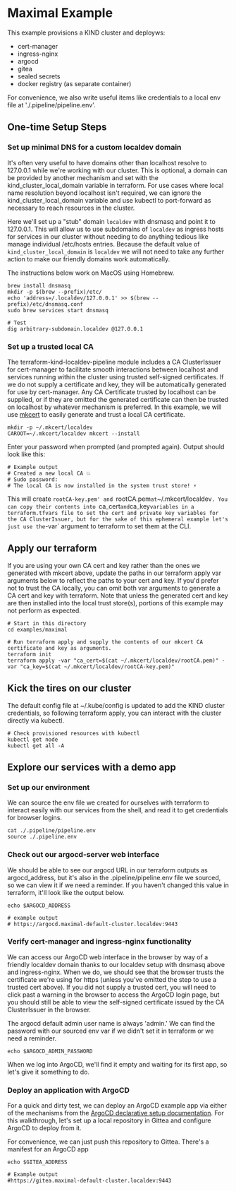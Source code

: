 # Maximal Example

This example provisions a KIND cluster and deployws:

* cert-manager
* ingress-nginx
* argocd
* gitea
* sealed secrets
* docker registry (as separate container)

For convenience, we also write useful items like credentials to a local env file at './.pipeline/pipeline.env'.

## One-time Setup Steps

### Set up minimal DNS for a custom localdev domain
It's often very useful to have domains other than localhost resolve to 127.0.0.1 while we're working with our cluster. This is optional, a domain can be provided by another mechanism and set with the kind_cluster_local_domain variable in terraform. For use cases where local name resolution beyond localhost isn't required, we can ignore the kind_cluster_local_domain variable and use kubectl to port-forward as necessary to reach resources in the cluster.

Here we'll set up a "stub" domain `localdev` with dnsmasq and point it to 127.0.0.1. This will allow us to use subdomains of `localdev` as ingress hosts for services in our cluster without needing to do anything tedious like manage individual /etc/hosts entries. Because the default value of `kind_cluster_local_domain` is `localdev` we will not need to take any further action to make our friendly domains work automatically.

The instructions below work on MacOS using Homebrew.

```
brew install dnsmasq
mkdir -p $(brew --prefix)/etc/
echo 'address=/.localdev/127.0.0.1' >> $(brew --prefix)/etc/dnsmasq.conf
sudo brew services start dnsmasq

# Test
dig arbitrary-subdomain.localdev @127.0.0.1
```

### Set up a trusted local CA 

The terraform-kind-localdev-pipeline module includes a CA ClusterIssuer for cert-manager to facilitate smooth interactions between localhost and services running within the cluster using trusted self-signed certificates. If we do not supply a certificate and key, they will be automatically generated for use by cert-manager. Any CA Certificate trusted by localhost can be supplied, or if they are omitted the generated certificate can then be trusted on localhost by whatever mechanism is preferred. In this example, we will use [mkcert](https://github.com/FiloSottile/mkcert) to easily generate and trust a local CA certificate. 

```
mkdir -p ~/.mkcert/localdev
CAROOT=~/.mkcert/localdev mkcert --install
```
Enter your password when prompted (and prompted again). Output should look like this:
```
# Example output
# Created a new local CA 💥
# Sudo password:
# The local CA is now installed in the system trust store! ⚡️

```
This will create `rootCA-key.pem' and `rootCA.pem` at `~/.mkcert/localdev`. You can copy their contents into `ca_cert` and `ca_key` variables in a terraform.tfvars file to set the cert and private key variables for the CA ClusterIssuer, but for the sake of this ephemeral example let's just use the `-var` argument to terraform to set them at the CLI.

## Apply our terraform

If you are using your own CA cert and key rather than the ones we generated with mkcert above, update the paths in our terraform apply var arguments below to reflect the paths to your cert and key. If you'd prefer not to trust the CA locally, you can omit both var arguments to generate a CA cert and key with terraform. Note that unless the generated cert and key are then installed into the local trust store(s), portions of this example may not perform as expected.

```
# Start in this directory
cd examples/maximal

# Run terraform apply and supply the contents of our mkcert CA certificate and key as arguments.
terraform init
terraform apply -var "ca_cert=$(cat ~/.mkcert/localdev/rootCA.pem)" -var "ca_key=$(cat ~/.mkcert/localdev/rootCA-key.pem)"
```

## Kick the tires on our cluster

The default config file at ~/.kube/config is updated to add the KIND cluster credentials, so following terraform apply, you can interact with the cluster directly via kubectl.

```
# Check provisioned resources with kubectl
kubectl get node
kubectl get all -A
```

## Explore our services with a demo app

### Set up our environment

We can source the env file we created for ourselves with terraform to interact easily with our services from the shell, and read it to get credentials for browser logins.

```
cat ./.pipeline/pipeline.env
source ./.pipeline.env
```

### Check out our argocd-server web interface

We should be able to see our argocd URL in our terraform outputs as argocd_address, but it's also in the .pipeline/pipeline.env file we sourced, so we can view it if we need a reminder. If you haven't changed this value in terraform, it'll look like the output below.
```
echo $ARGOCD_ADDRESS

# example output
# https://argocd.maximal-default-cluster.localdev:9443
```

### Verify cert-manager and ingress-nginx functionality

We can access our ArgoCD web interface in the browser by way of a friendly localdev domain thanks to our localdev setup with dnsmasq above and ingress-nginx. When we do, we should see that the browser trusts the certificate we're using for https (unless you've omitted the step to use a trusted cert above). If you did not supply a trusted cert, you will need to click past a warning in the browser to access the ArgoCD login page, but you should still be able to view the self-signed certificate issued by the CA ClusterIssuer in the browser.


The argocd default admin user name is always 'admin.' We can find the password with our sourced env var if we didn't set it in terraform or we need a reminder.
```
echo $ARGOCD_ADMIN_PASSWORD
```

When we log into ArgoCD, we'll find it empty and waiting for its first app, so let's give it something to do.

### Deploy an application with ArgoCD

For a quick and dirty test, we can deploy an ArgoCD example app via either of the mechanisms from the [ArgoCD declarative setup documentation](https://argo-cd.readthedocs.io/en/stable/operator-manual/declarative-setup/). For this walkthrough, let's set up a local repository in Gittea and configure ArgoCD to deploy from it.

For convenience, we can just push this repository to Gittea. There's a manifest for an ArgoCD app 


```
echo $GITEA_ADDRESS

# Example output
#https://gitea.maximal-default-cluster.localdev:9443
```





